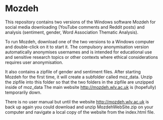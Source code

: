 # Mozdeh
This repository contains two versions of the Windows software Mozdeh for social media downloading (YouTube comments and Reddit posts) and analysis (sentiment, gender, Word Association Thematic Analysis).

To run Mozdeh, download one of the two versions to a Windows computer and double-click on it to start it.
The compulsory anonymisation version automatically anonymises usernames and is intended for educational use and sensitive research topics or other contexts where ethical considerations requires user anonymisation.

It also contains a zipfile of gender and sentiment files. After starting Mozdeh for the first time, it will create a subfolder called moz_data. Unzip the zipfile into this folder so that the two folders in the zipfile are unzipped inside of moz_data
The main website http://mozdeh.wlv.ac.uk is (hopefully) temporarily down.

There is no user manual but until the website http://mozdeh.wlv.ac.uk is back up again you could download and unzip MozdehWebSite.zip on your computer and navigate a local copy of the website from the index.html file.
